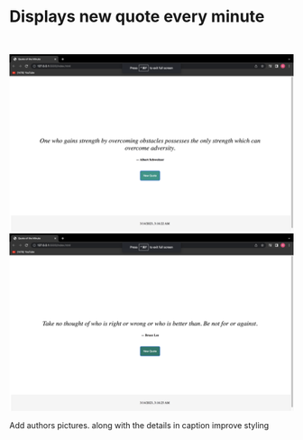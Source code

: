 <h1>Displays new quote every minute</h1>
<br>

![Quote Generator](https://github.com/Ravkeerat02/Quote-generator/blob/master/ss/Screen%20Shot%202023-03-14%20at%203.16.23%20AM.png)
![Updating Quote](https://github.com/Ravkeerat02/Quote-generator/blob/master/ss/Screen%20Shot%202023-03-14%20at%203.16.25%20AM.png)

Add authors pictures. along with the details in caption 
improve styling 


